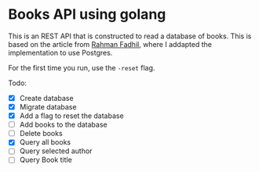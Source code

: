 # Books API using golang

This is an REST API that is constructed to read a database of books. This is based on the article from [Rahman Fadhil](https://blog.logrocket.com/how-to-build-a-rest-api-with-golang-using-gin-and-gorm/), where I addapted the implementation to use Postgres.

For the first time you run, use the `-reset` flag.

Todo:

- [x] Create database
- [x] Migrate database
- [x] Add a flag to reset the database
- [ ] Add books to the database
- [ ] Delete books
- [x] Query all books
- [ ] Query selected author
- [ ] Query Book title
